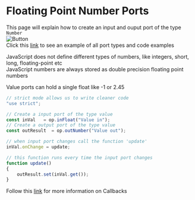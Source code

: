 # Floating Point Number Ports

This page will explain how to create an input and ouput port of the type `Number`<br>
![Button](../img/creating_ports_value_port_color.png)<br>
Click this [link](https://cables.gl/edit/5b9f692e671e52e512ab3af3) to see an example of all port types and code examples

JavaScript does not define different types of numbers, like integers, short, long, floating-point etc <br>
JavaScript numbers are always stored as double precision floating point numbers

Value ports can hold a single float like -1 or 2.45

```javascript
// strict mode allows us to write cleaner code
"use strict";

// Create a input port of the type value
const inVal   = op.inFloat("Value in");
// Create a output port of the type value
const outResult  = op.outNumber("Value out");

// when input port changes call the function 'update'
inVal.onChange = update;

// this function runs every time the input port changes
function update()
{
    outResult.set(inVal.get());
}
```

Follow this [link](../../dev_callbacks/dev_callbacks) for more information on Callbacks
